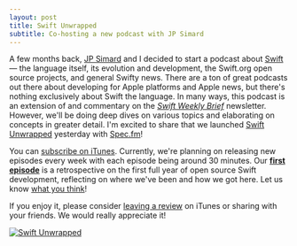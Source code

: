 ```yaml
---
layout: post
title: Swift Unwrapped
subtitle: Co-hosting a new podcast with JP Simard
---
```


A few months back, [JP Simard](https://twitter.com/simjp) and I decided to start a podcast about [Swift](https://swift.org) &mdash; the language itself, its evolution and development, the Swift.org open source projects, and general Swifty news. There are a ton of great podcasts out there about developing for Apple platforms and Apple news, but there's nothing exclusively about Swift the language. In many ways, this podcast is an extension of and commentary on the [*Swift Weekly Brief*](https://swiftweekly.github.io) newsletter. However, we'll be doing deep dives on various topics and elaborating on concepts in greater detail. I'm excited to share that we launched [Swift Unwrapped](https://spec.fm/podcasts/swift-unwrapped) yesterday with [Spec.fm](https://twitter.com/specfm)!

<!--excerpt-->

You can [subscribe on iTunes](https://itunes.apple.com/us/podcast/swift-unwrapped/id1209817203). Currently, we're planning on releasing new episodes every week with each episode being around 30 minutes. Our [**first episode**](https://spec.fm/podcasts/swift-unwrapped/61849) is a retrospective on the first full year of open source Swift development, reflecting on where we've been and how we got here. Let us know [what you think](https://twitter.com/jesse_squires)!

If you enjoy it, please consider [leaving a review](https://itunes.apple.com/us/podcast/swift-unwrapped/id1209817203) on iTunes or sharing with your friends. We would really appreciate it!

<a href="https://itunes.apple.com/us/podcast/swift-unwrapped/id1209817203">
<img class="img-thumbnail img-responsive img-half-width center" src="https://media.simplecast.com/podcast/image/2693/small_1488855184-artwork.jpg" title="Swift Unwrapped" alt="Swift Unwrapped"/>
</a>
